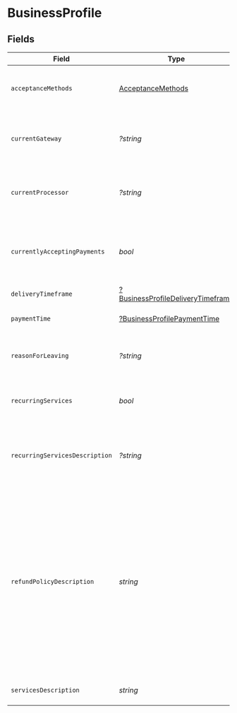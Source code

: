 # BusinessProfile


## Fields

| Field                                                                                                                                                                                                            | Type                                                                                                                                                                                                             | Required                                                                                                                                                                                                         | Description                                                                                                                                                                                                      | Example                                                                                                                                                                                                          |
| ---------------------------------------------------------------------------------------------------------------------------------------------------------------------------------------------------------------- | ---------------------------------------------------------------------------------------------------------------------------------------------------------------------------------------------------------------- | ---------------------------------------------------------------------------------------------------------------------------------------------------------------------------------------------------------------- | ---------------------------------------------------------------------------------------------------------------------------------------------------------------------------------------------------------------- | ---------------------------------------------------------------------------------------------------------------------------------------------------------------------------------------------------------------- |
| `acceptanceMethods`                                                                                                                                                                                              | [AcceptanceMethods](../../models/shared/AcceptanceMethods.md)                                                                                                                                                    | :heavy_check_mark:                                                                                                                                                                                               | The method by which the business accepts the payments. The total value of all the methods can't exceed 100 percent.                                                                                              |                                                                                                                                                                                                                  |
| `currentGateway`                                                                                                                                                                                                 | *?string*                                                                                                                                                                                                        | :heavy_minus_sign:                                                                                                                                                                                               | Current gateway with whom the business is having contract with. This field value is required only when `currentlyAcceptingPayments` field value is `true`.                                                       | International Payments Gateway Services LLC                                                                                                                                                                      |
| `currentProcessor`                                                                                                                                                                                               | *?string*                                                                                                                                                                                                        | :heavy_minus_sign:                                                                                                                                                                                               | Current Processor with whom the business is having contract with. This field value is required only when `currentlyAcceptingPayments` field value is `true`.                                                     | Global Processing Services LLC                                                                                                                                                                                   |
| `currentlyAcceptingPayments`                                                                                                                                                                                     | *bool*                                                                                                                                                                                                           | :heavy_check_mark:                                                                                                                                                                                               | Whether the business is currently accepting the Payments or not. If `true` then `currentProcessor`, `currentGateway` and `reasonForLeaving` field values are required.                                           | true                                                                                                                                                                                                             |
| `deliveryTimeframe`                                                                                                                                                                                              | [?BusinessProfileDeliveryTimeframe](../../models/shared/BusinessProfileDeliveryTimeframe.md)                                                                                                                     | :heavy_minus_sign:                                                                                                                                                                                               | Delivery time frame that the business has for its products.                                                                                                                                                      | Immediate                                                                                                                                                                                                        |
| `paymentTime`                                                                                                                                                                                                    | [?BusinessProfilePaymentTime](../../models/shared/BusinessProfilePaymentTime.md)                                                                                                                                 | :heavy_minus_sign:                                                                                                                                                                                               | The time at which the customer makes the payment to the business.                                                                                                                                                | Upon Purchase                                                                                                                                                                                                    |
| `reasonForLeaving`                                                                                                                                                                                               | *?string*                                                                                                                                                                                                        | :heavy_minus_sign:                                                                                                                                                                                               | Reason for leaving current processor/gateway. This field value is required only when `currentlyAcceptingPayments` field value is `true`.                                                                         | Does not meet expectations.                                                                                                                                                                                      |
| `recurringServices`                                                                                                                                                                                              | *bool*                                                                                                                                                                                                           | :heavy_check_mark:                                                                                                                                                                                               | Whether the business provides any recurring services or not. If `true` then `recurringServicesDescription` field value is required.                                                                              | true                                                                                                                                                                                                             |
| `recurringServicesDescription`                                                                                                                                                                                   | *?string*                                                                                                                                                                                                        | :heavy_minus_sign:                                                                                                                                                                                               | The description of the recurring services provided by the business. This field value is required only when `recurringServices` field value is `true`.                                                            | Printer ink refills are fulfilled every month based on customer subscription                                                                                                                                     |
| `refundPolicyDescription`                                                                                                                                                                                        | *string*                                                                                                                                                                                                         | :heavy_check_mark:                                                                                                                                                                                               | Refund policy.                                                                                                                                                                                                   | Returns are accepted within 30 days of purchase when presented with the original receipt and packaging. Refunds will be credited to the Credit Card used while purchasing within five days from the return date. |
| `servicesDescription`                                                                                                                                                                                            | *string*                                                                                                                                                                                                         | :heavy_check_mark:                                                                                                                                                                                               | The description of the Product or services provided by the business.                                                                                                                                             | Computer and accessories                                                                                                                                                                                         |
